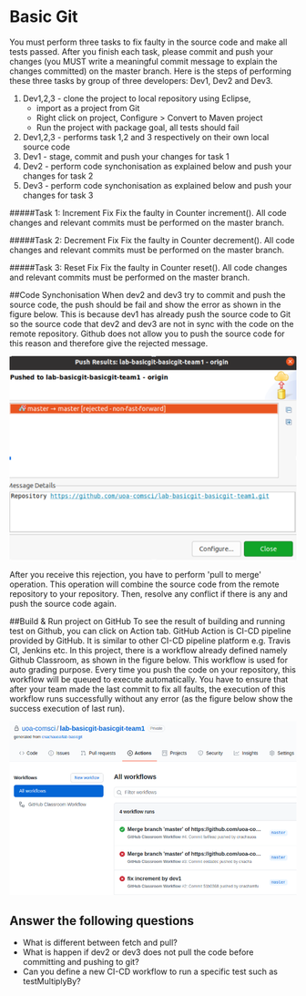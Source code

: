 Basic Git
======================
You must perform three tasks to fix faulty in the source code and make all tests passed. After you finish each task, please commit and push your changes (you MUST write a meaningful commit message to explain the changes committed) on the master branch. Here is the steps of performing these three tasks by group of three developers: Dev1, Dev2 and Dev3.
<ol>
  <li>Dev1,2,3 - clone the project to local repository using Eclipse, 
  		<ul>
  			<li>import as a project from Git</li>
  			<li>Right click on project, Configure > Convert to Maven project</li>
  			<li>Run the project with package goal, all tests should fail</li>
  		</ul>
  <li>Dev1,2,3 - performs task 1,2 and 3 respectively on their own local source code</li>
  <li>Dev1 - stage, commit and push your changes for task 1</li>
  <li>Dev2 - perform code synchonisation as explained below and push your changes for task 2</li>
  <li>Dev3 - perform code synchonisation as explained below and push your changes for task 3</li>
</ol>



#####Task 1: Increment Fix
Fix the faulty in Counter increment(). All code changes and relevant commits must be performed on the master branch.

#####Task 2: Decrement Fix
Fix the faulty in Counter decrement(). All code changes and relevant commits must be performed on the master branch.

#####Task 3: Reset Fix
Fix the faulty in Counter reset(). All code changes and relevant commits must be performed on the master branch.

##Code Synchonisation
When dev2 and dev3 try to commit and push the source code, the push should be fail and show the error as shown in the figure below. This is because dev1 has already push the source code to Git so the source code that dev2 and dev3 are not in sync with the code on the remote repository. Github does not allow you to push the source code for this reason and therefore give the rejected message.

![](rejected-commit.png)

After you receive this rejection, you have to perform 'pull to merge' operation. This operation will combine the source code from the remote repository to your repository. Then, resolve any conflict if there is any and push the source code again. 

##Build & Run project on GitHub
To see the result of building and running test on Github, you can click on Action tab. GitHub Action is CI-CD pipeline provided by GitHub. It is similar to other CI-CD pipeline platform e.g. Travis CI, Jenkins etc. In this project, there is a workflow already defined namely Github Classroom, as shown in the figure below. This workflow is used for auto grading purpose. Every time you push the code on your repository, this workflow will be queued to execute automatically. You have to ensure that after your team made the last commit to fix all faults, the execution of this workflow runs successfully without any error (as the figure below show the success execution of last run). 

![](github-action.png)


<h2>Answer the following questions</h2>
<ul>
  <li>What is different between fetch and pull?</li>
  <li>What is happen if dev2 or dev3 does not pull the code before committing and pushing to git?</li>
  <li>Can you define a new CI-CD workflow to run a specific test such as testMultiplyBy?</li>
</ul>
